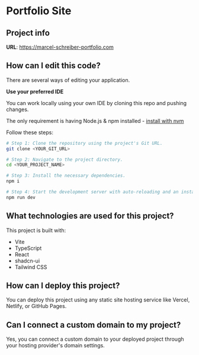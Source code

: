 # Portfolio Site

## Project info

**URL**: https://marcel-schreiber-portfolio.com

## How can I edit this code?

There are several ways of editing your application.

**Use your preferred IDE**

You can work locally using your own IDE by cloning this repo and pushing changes.

The only requirement is having Node.js & npm installed - [install with nvm](https://github.com/nvm-sh/nvm#installing-and-updating)

Follow these steps:

```sh
# Step 1: Clone the repository using the project's Git URL.
git clone <YOUR_GIT_URL>

# Step 2: Navigate to the project directory.
cd <YOUR_PROJECT_NAME>

# Step 3: Install the necessary dependencies.
npm i

# Step 4: Start the development server with auto-reloading and an instant preview.
npm run dev
```

## What technologies are used for this project?

This project is built with:

- Vite
- TypeScript
- React
- shadcn-ui
- Tailwind CSS

## How can I deploy this project?

You can deploy this project using any static site hosting service like Vercel, Netlify, or GitHub Pages.

## Can I connect a custom domain to my project?

Yes, you can connect a custom domain to your deployed project through your hosting provider's domain settings.

